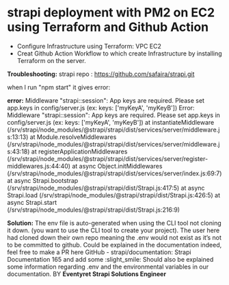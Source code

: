 # strapi deployment with PM2 on EC2 using Terraform and Github Action #

* Configure Infrastructure using Terraform:
VPC
EC2
* Creat Github Action Workflow to which create Infrastructure by installing Terraform on the server.
  
**Troubleshooting:**
strapi repo : https://github.com/safaira/strapi.git

when I run "npm start" it gives error:

**error:**
Middleware "strapi::session": App keys are required. Please set app.keys in config/server.js (ex: keys: ['myKeyA', 'myKeyB']) Error: Middleware "strapi::session": App keys are required. Please set 
app.keys in config/server.js (ex: keys: ['myKeyA', 'myKeyB']) at instantiateMiddleware (/srv/strapi/node_modules/@strapi/strapi/dist/services/server/middleware.js:13:13) at Module.resolveMiddlewares 
(/srv/strapi/node_modules/@strapi/strapi/dist/services/server/middleware.js:43:18) at registerApplicationMiddlewares (/srv/strapi/node_modules/@strapi/strapi/dist/services/server/register-middlewares.js:44:40) 
at async Object.initMiddlewares (/srv/strapi/node_modules/@strapi/strapi/dist/services/server/index.js:69:7) at async Strapi.bootstrap (/srv/strapi/node_modules/@strapi/strapi/dist/Strapi.js:417:5) at async 
Strapi.load (/srv/strapi/node_modules/@strapi/strapi/dist/Strapi.js:426:5) at async Strapi.start (/srv/strapi/node_modules/@strapi/strapi/dist/Strapi.js:216:9)

**Solution:**
The env file is auto-generated when using the CLI tool not cloning it down. (you want to use the CLI tool to create your project). The user here had cloned down their own repo meaning the .env would not exist as it’s not to be committed to github.
Could be explained in the documentation indeed, feel free to make a PR here GitHub - strapi/documentation: Strapi Documentation 165 and add some :slight_smile:
Should also be explained some information regarding .env and the environmental variables in our documentation.
BY **Eventyret
Strapi Solutions Engineer**




